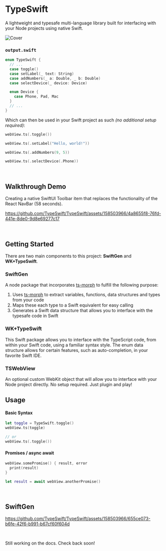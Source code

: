# TypeSwift
A lightweight and typesafe multi-language library built for interfacing with your Node projects using native Swift.

![Cover](https://github.com/TypeSwift/TypeSwift/assets/158503966/ad793b15-ae1d-461e-b4a6-600470474de5)

### `output.swift`

```swift
enum TypeSwift {
  // ...
  case toggle()
  case setLabel(_ text: String)
  case addNumbers(_ a: Double, _ b: Double)
  case selectDevice(_ device: Device)

  enum Device {
    case Phone, Pad, Mac
  }
  // ...
}
```

Which can then be used in your Swift project as such _(no additional setup required)_:

```swift
webView.ts(.toggle())

webView.ts(.setLabel("Hello, world!"))

webView.ts(.addNumbers(9, 5))

webView.ts(.selectDevice(.Phone))
```

<p>&nbsp;</p>

## Walkthrough Demo

Creating a native SwiftUI Toolbar item that replaces the functionality of the React NavBar (58 seconds).

https://github.com/TypeSwift/TypeSwift/assets/158503966/4a8655f8-76fd-441e-8de0-9d8e69277c17

<p>&nbsp;</p>

## Getting Started

There are two main components to this project: **SwiftGen** and **WK+TypeSwift**.

### SwiftGen

A node package that incorporates [ts-morph](https://github.com/dsherret/ts-morph) to fulfill the following purpose:

1. Uses [ts-morph](https://github.com/dsherret/ts-morph) to extract variables, functions, data structures and types from your code
2. Maps these each type to a Swift equivalent for easy calling
3. Generates a Swift data structure that allows you to interface with the typesafe code in Swift

### WK+TypeSwift

This Swift package allows you to interface with the TypeScript code, from within your Swift code, using a familiar syntax style. The enum data structure allows for certain features, such as auto-completion, in your favorite Swift IDE.

### TSWebView

An optional custom WebKit object that will allow you to interface with your Node project directly. No setup required. Just plugin and play!

## Usage

#### Basic Syntax

```swift
let toggle = TypeSwift.toggle()
webView.ts(toggle)

// or
webView.ts(.toggle())
```

#### Promises / async await

```swift
webView.somePromise() { result, error
  print(result)
}

let result = await webView.anotherPromise()
```

<p>&nbsp;</p>

## SwiftGen

https://github.com/TypeSwift/TypeSwift/assets/158503966/655ce073-b6fe-42f6-b991-b67cf60f604d

<p>&nbsp;</p>

Still working on the docs. Check back soon!

<p>&nbsp;</p>
